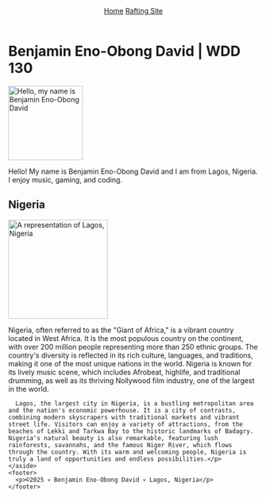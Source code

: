 <!DOCTYPE html>
<html lang="en-US">
  <head>
    <meta charset="utf-8">
    <meta name="viewport" content="width=device-width, initial-scale=1.0">
    <title>Benjamin Eno-Obong David | WDD 130</title>
    <meta name="description" content="Benjamin Eno-Obong David's WDD 130 home page. Featuring course-related content, projects, and information about Lagos, Nigeria.">
    <meta name="author" content="Benjamin Eno-Obong David">
    <link rel="stylesheet" href="styles.css">
  </head>
  <body>
    <header>
      <nav>
        <a href="#">Home</a>
        <a href="wwr/">Rafting Site</a>
      </nav>
    </header>
    <main>
      <h1>Benjamin Eno-Obong David | WDD 130</h1>
      <img src="https://www.dropbox.com/scl/fi/9jkyhzmleuae6ekjfe601/IMG_5233.jpeg?rlkey=l8wwjya1bywkeoejq2yvnpavd&st=ystt2jc3&dl=1" alt="Hello, my name is Benjamin Eno-Obong David" width="150">
      <p>Hello! My name is Benjamin Eno-Obong David and I am from Lagos, Nigeria. I enjoy music, gaming, and coding.</p>
    </main>
    <aside>
      <h2>Nigeria</h2>
      <img src="https://www.dropbox.com/scl/fi/46pckvl59k2ji7q53vznw/IMG_5352.jpeg?rlkey=c6d249r8dc3opxqc4d6s2k6xj&st=blkdb326&dl=1" alt="A representation of Lagos, Nigeria" width="200">
      <p>Nigeria, often referred to as the "Giant of Africa," is a vibrant country located in West Africa. It is the most populous country on the continent, with over 200 million people representing more than 250 ethnic groups. The country's diversity is reflected in its rich culture, languages, and traditions, making it one of the most unique nations in the world. Nigeria is known for its lively music scene, which includes Afrobeat, highlife, and traditional drumming, as well as its thriving Nollywood film industry, one of the largest in the world. 

      Lagos, the largest city in Nigeria, is a bustling metropolitan area and the nation's economic powerhouse. It is a city of contrasts, combining modern skyscrapers with traditional markets and vibrant street life. Visitors can enjoy a variety of attractions, from the beaches of Lekki and Tarkwa Bay to the historic landmarks of Badagry. Nigeria's natural beauty is also remarkable, featuring lush rainforests, savannahs, and the famous Niger River, which flows through the country. With its warm and welcoming people, Nigeria is truly a land of opportunities and endless possibilities.</p>
    </aside>
    <footer>
      <p>©2025 💀 Benjamin Eno-Obong David 💀 Lagos, Nigeria</p>
    </footer>
  </body>
</html>